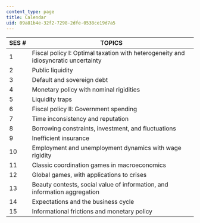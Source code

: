 ```yaml
---
content_type: page
title: Calendar
uid: 09a81b4e-32f2-7298-2dfe-0538ce19d7a5
---
```


| SES # | TOPICS |
| --- | --- |
| 1 | Fiscal policy I: Optimal taxation with heterogeneity and idiosyncratic uncertainty |
| 2 | Public liquidity |
| 3 | Default and sovereign debt |
| 4 | Monetary policy with nominal rigidities |
| 5 | Liquidity traps |
| 6 | Fiscal policy II: Government spending |
| 7 | Time inconsistency and reputation |
| 8 | Borrowing constraints, investment, and fluctuations |
| 9 | Inefficient insurance |
| 10 | Employment and unemployment dynamics with wage rigidity |
| 11 | Classic coordination games in macroeconomics |
| 12 | Global games, with applications to crises |
| 13 | Beauty contests, social value of information, and information aggregation |
| 14 | Expectations and the business cycle |
| 15 | Informational frictions and monetary policy